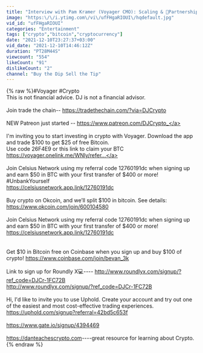 ```yaml
---
title: "Interview with Pam Kramer (Voyager CMO): Scaling & 👀Partnerships!👀"
image: "https:\/\/i.ytimg.com\/vi\/ufFHgaRIOUI\/hqdefault.jpg"
vid_id: "ufFHgaRIOUI"
categories: "Entertainment"
tags: ["crypto","bitcoin","cryptocurrency"]
date: "2021-12-10T23:27:37+03:00"
vid_date: "2021-12-10T14:46:12Z"
duration: "PT28M44S"
viewcount: "554"
likeCount: "91"
dislikeCount: "2"
channel: "Buy the Dip Sell the Tip"
---
```

{% raw %}#Voyager #Crypto <br />This is not financial advice.  DJ is not a financial advisor.<br /><br />Join trade the chain-- <a rel="nofollow" target="blank" href="https://tradethechain.com/?via=DJCrypto">https://tradethechain.com/?via=DJCrypto</a><br /><br />NEW Patreon just started -- <a rel="nofollow" target="blank" href="https://www.patreon.com/DJCrypto_">https://www.patreon.com/DJCrypto_</a><br /><br />I'm inviting you to start investing in crypto with Voyager. Download the app and trade $100 to get $25 of free Bitcoin.<br />Use code 26F4E9 or this link to claim your BTC<br /><a rel="nofollow" target="blank" href="https://voyager.onelink.me/WNly/refer...">https://voyager.onelink.me/WNly/refer...</a><br /><br />Join Celsius Network using my referral code 12760191dc when signing up and earn $50 in BTC with your first transfer of $400 or more! #UnbankYourself<br /><a rel="nofollow" target="blank" href="https://celsiusnetwork.app.link/12760191dc">https://celsiusnetwork.app.link/12760191dc</a><br /><br />Buy crypto on Okcoin, and we’ll split $100 in bitcoin. See details:<br /><a rel="nofollow" target="blank" href="https://www.okcoin.com/join/600104580">https://www.okcoin.com/join/600104580</a><br /><br />Join Celsius Network using my referral code 12760191dc when signing up and earn $50 in BTC with your first transfer of $400 or more!<br /><a rel="nofollow" target="blank" href="https://celsiusnetwork.app.link/12760191dc">https://celsiusnetwork.app.link/12760191dc</a><br /><br /><br />Get $10 in Bitcoin free on Coinbase when you sign up and buy $100 of crypto! <a rel="nofollow" target="blank" href="https://www.coinbase.com/join/bevan_3k">https://www.coinbase.com/join/bevan_3k</a><br /><br />Link to sign up for Roundly X💻----  <a rel="nofollow" target="blank" href="http://www.roundlyx.com/signup/?ref_code=DJCr-1FC72B">http://www.roundlyx.com/signup/?ref_code=DJCr-1FC72B</a><br /><a rel="nofollow" target="blank" href="http://www.roundlyx.com/signup/?ref_code=DJCr-1FC72B">http://www.roundlyx.com/signup/?ref_code=DJCr-1FC72B</a><br /><br />Hi, I'd like to invite you to use Uphold. Create your account and try out one of the easiest and most cost-effective trading experiences.<br /><a rel="nofollow" target="blank" href="https://uphold.com/signup?referral=42bd5c653f">https://uphold.com/signup?referral=42bd5c653f</a><br /><br /><a rel="nofollow" target="blank" href="https://www.gate.io/signup/4394469">https://www.gate.io/signup/4394469</a><br /><br /><a rel="nofollow" target="blank" href="https://danteachescrypto.com​​​​​">https://danteachescrypto.com​​​​​</a>  ----great resource for learning about Crypto.{% endraw %}
